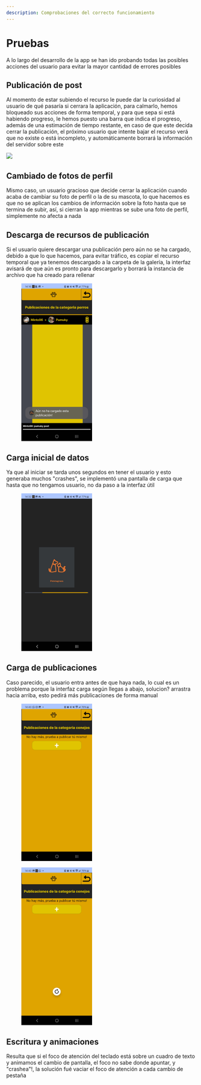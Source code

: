 ```yaml
---
description: Comprobaciones del correcto funcionamiento
---
```


# Pruebas

A lo largo del desarrollo de la app se han ido probando todas las posibles acciones del usuario para evitar la mayor cantidad de errores posibles

## Publicación de post

Al momento de estar subiendo el recurso le puede dar la curiosidad al usuario de qué pasaría si cerrara la aplicación, para calmarlo, hemos bloqueado sus acciones de forma temporal, y para que sepa si está habiendo progreso, le hemos puesto una barra que indica el progreso, además de una estimación de tiempo restante, en caso de que este decida cerrar la publicación, el próximo usuario que intente bajar el recurso verá que no existe o está incompleto, y automáticamente borrará la información del servidor sobre este

![](.gitbook/assets/Screenshot\_20240605\_140753\_Petstagram.jpg)

## Cambiado de fotos de perfil

Mismo caso, un usuario gracioso que decide cerrar la aplicación cuando acaba de cambiar su foto de perfil o la de su mascota, lo que hacemos es que no se aplican los cambios de información sobre la foto hasta que se termina de subir, así, si cierran la app mientras se sube una foto de perfil, simplemente no afecta a nada

## Descarga de recursos de publicación

Si el usuario quiere descargar una publicación pero aún no se ha cargado, debido a que lo que hacemos, para evitar tráfico, es copiar el recurso temporal que ya tenemos descargado a la carpeta de la galería, la interfaz avisará de que aún es pronto para descargarlo y borrará la instancia de archivo que ha creado para rellenar

<div align="left">

<figure><img src=".gitbook/assets/Screenshot_20240605_141627_Petstagram (1).jpg" alt="" width="188"><figcaption></figcaption></figure>

</div>

## Carga inicial de datos

Ya que al iniciar se tarda unos segundos en tener el usuario y esto generaba muchos "crashes", se implementó una pantalla de carga que hasta que no tengamos usuario, no da paso a la interfaz útil

<div align="left">

<figure><img src=".gitbook/assets/Screenshot_20240605_143233_Petstagram.jpg" alt="" width="188"><figcaption></figcaption></figure>

</div>

## Carga de publicaciones

Caso parecido, el usuario entra antes de que haya nada, lo cual es un problema porque la interfaz carga según llegas a abajo, solucion? arrastra hacia arriba, esto pedirá más publicaciones de forma manual

<div align="left">

<figure><img src=".gitbook/assets/Screenshot_20240605_144024_Petstagram.jpg" alt="" width="188"><figcaption></figcaption></figure>

 

<figure><img src=".gitbook/assets/Screenshot_20240605_144030_Petstagram.jpg" alt="" width="188"><figcaption></figcaption></figure>

</div>

## Escritura y animaciones

Resulta que si el foco de atención del teclado está sobre un cuadro de texto y animamos el cambio de pantalla, el foco no sabe donde apuntar, y "crashea"!, la solución fué vaciar el foco de atención a cada cambio de pestaña
